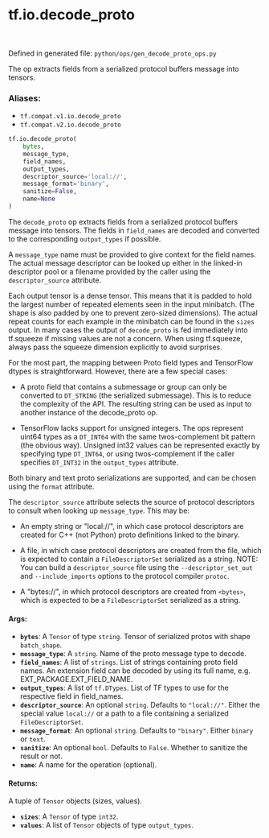 <div itemscope itemtype="http://developers.google.com/ReferenceObject">
<meta itemprop="name" content="tf.io.decode_proto" />
<meta itemprop="path" content="Stable" />
</div>

# tf.io.decode_proto

<!-- Insert buttons -->

<table class="tfo-notebook-buttons tfo-api" align="left">
</table>

Defined in generated file: `python/ops/gen_decode_proto_ops.py`



<!-- Start diff -->
The op extracts fields from a serialized protocol buffers message into tensors.

### Aliases:

* `tf.compat.v1.io.decode_proto`
* `tf.compat.v2.io.decode_proto`


``` python
tf.io.decode_proto(
    bytes,
    message_type,
    field_names,
    output_types,
    descriptor_source='local://',
    message_format='binary',
    sanitize=False,
    name=None
)
```



<!-- Placeholder for "Used in" -->

The `decode_proto` op extracts fields from a serialized protocol buffers
message into tensors.  The fields in `field_names` are decoded and converted
to the corresponding `output_types` if possible.

A `message_type` name must be provided to give context for the field names.
The actual message descriptor can be looked up either in the linked-in
descriptor pool or a filename provided by the caller using the
`descriptor_source` attribute.

Each output tensor is a dense tensor. This means that it is padded to hold
the largest number of repeated elements seen in the input minibatch. (The
shape is also padded by one to prevent zero-sized dimensions). The actual
repeat counts for each example in the minibatch can be found in the `sizes`
output. In many cases the output of `decode_proto` is fed immediately into
tf.squeeze if missing values are not a concern. When using tf.squeeze, always
pass the squeeze dimension explicitly to avoid surprises.

For the most part, the mapping between Proto field types and TensorFlow dtypes
is straightforward. However, there are a few special cases:

- A proto field that contains a submessage or group can only be converted
to `DT_STRING` (the serialized submessage). This is to reduce the complexity
of the API. The resulting string can be used as input to another instance of
the decode_proto op.

- TensorFlow lacks support for unsigned integers. The ops represent uint64
types as a `DT_INT64` with the same twos-complement bit pattern (the obvious
way). Unsigned int32 values can be represented exactly by specifying type
`DT_INT64`, or using twos-complement if the caller specifies `DT_INT32` in
the `output_types` attribute.

Both binary and text proto serializations are supported, and can be
chosen using the `format` attribute.

The `descriptor_source` attribute selects the source of protocol
descriptors to consult when looking up `message_type`. This may be:

- An empty string  or "local://", in which case protocol descriptors are
created for C++ (not Python) proto definitions linked to the binary.

- A file, in which case protocol descriptors are created from the file,
which is expected to contain a `FileDescriptorSet` serialized as a string.
NOTE: You can build a `descriptor_source` file using the `--descriptor_set_out`
and `--include_imports` options to the protocol compiler `protoc`.

- A "bytes://<bytes>", in which protocol descriptors are created from `<bytes>`,
which is expected to be a `FileDescriptorSet` serialized as a string.

#### Args:


* <b>`bytes`</b>: A `Tensor` of type `string`.
  Tensor of serialized protos with shape `batch_shape`.
* <b>`message_type`</b>: A `string`. Name of the proto message type to decode.
* <b>`field_names`</b>: A list of `strings`.
  List of strings containing proto field names. An extension field can be decoded
  by using its full name, e.g. EXT_PACKAGE.EXT_FIELD_NAME.
* <b>`output_types`</b>: A list of `tf.DTypes`.
  List of TF types to use for the respective field in field_names.
* <b>`descriptor_source`</b>: An optional `string`. Defaults to `"local://"`.
  Either the special value `local://` or a path to a file containing
  a serialized `FileDescriptorSet`.
* <b>`message_format`</b>: An optional `string`. Defaults to `"binary"`.
  Either `binary` or `text`.
* <b>`sanitize`</b>: An optional `bool`. Defaults to `False`.
  Whether to sanitize the result or not.
* <b>`name`</b>: A name for the operation (optional).


#### Returns:

A tuple of `Tensor` objects (sizes, values).


* <b>`sizes`</b>: A `Tensor` of type `int32`.
* <b>`values`</b>: A list of `Tensor` objects of type `output_types`.